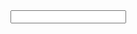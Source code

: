 <link rel="stylesheet" href="css/scrollnumber.css">
<link rel="stylesheet" href="https://cdnjs.cloudflare.com/ajax/libs/font-awesome/5.15.3/css/all.min.css">
<script src="https://ajax.googleapis.com/ajax/libs/jquery/3.6.0/jquery.min.js"></script>
<script type="text/javascript" src="js/scrollnumber.js"></script>
<input type="text" value="" class="scrollnumber">
<script>
  $('input.scrollnumber').scrollnumber();
</script>

